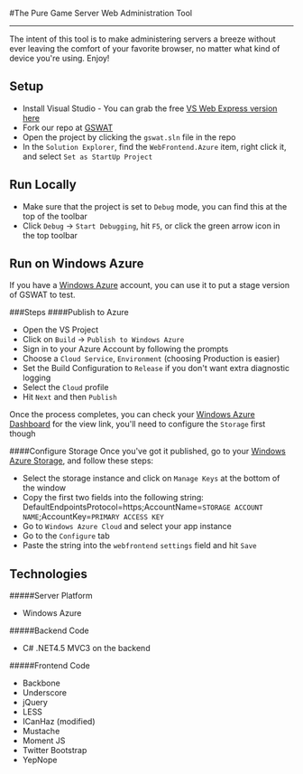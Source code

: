 #The Pure Game Server Web Administration Tool
***
The intent of this tool is to make administering servers a breeze without ever leaving the comfort of your favorite browser, no matter what kind of device you're using. Enjoy!

## Setup

* Install Visual Studio - You can grab the free [VS Web Express version here](http://www.microsoft.com/visualstudio/eng/downloads#d-express-web)
* Fork our repo at [GSWAT](https://github.com/Pure-Battlefield/gswat)
* Open the project by clicking the `gswat.sln` file in the repo
* In the `Solution Explorer`, find the `WebFrontend.Azure` item, right click it, and select `Set as StartUp Project`

## Run Locally

* Make sure that the project is set to `Debug` mode, you can find this at the top of the toolbar
* Click `Debug` -> `Start Debugging`, hit `F5`, or click the green arrow icon in the top toolbar

## Run on Windows Azure

If you have a [Windows Azure](windowsazure.com) account, you can use it to put a stage version of GSWAT to test.

###Steps
####Publish to Azure
* Open the VS Project
* Click on `Build` -> `Publish to Windows Azure`
* Sign in to your Azure Account by following the prompts
* Choose a `Cloud Service`, `Environment` (choosing Production is easier)
* Set the Build Configuration to `Release` if you don't want extra diagnostic logging
* Select the `Cloud` profile
* Hit `Next` and then `Publish`

Once the process completes, you can check your [Windows Azure Dashboard](https://manage.windowsazure.com/#Workspace/All/dashboard) for the view link, you'll need to configure the `Storage` first though

####Configure Storage
Once you've got it published, go to your [Windows Azure Storage](https://manage.windowsazure.com/#Workspace/StorageExtension/storage), and follow these steps:
* Select the storage instance and click on `Manage Keys` at the bottom of the window
* Copy the first two fields into the following string: DefaultEndpointsProtocol=https;AccountName=`STORAGE ACCOUNT NAME`;AccountKey=`PRIMARY ACCESS KEY`
* Go to `Windows Azure Cloud` and select your app instance
* Go to the `Configure` tab
* Paste the string into the `webfrontend` `settings` field and hit `Save`

## Technologies

#####Server Platform
* Windows Azure
 
#####Backend Code
* C# .NET4.5 MVC3 on the backend

#####Frontend Code
* Backbone
* Underscore
* jQuery
* LESS
* ICanHaz (modified)
* Mustache
* Moment JS
* Twitter Bootstrap
* YepNope
